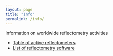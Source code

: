 ```yaml
---
layout: page
title: "Info"
permalink: /info/
---
```


Information on worldwide reflectometry activities

  * [Table of active reflectometers](reflectometers)
  * [List of reflectometry software](software)
